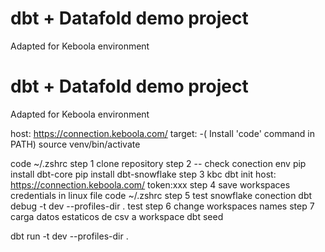 # dbt + Datafold demo project
Adapted for Keboola environment

# dbt + Datafold demo project
Adapted for Keboola environment

host: https://connection.keboola.com/
target:
-( Install 'code' command in PATH)
source venv/bin/activate

code ~/.zshrc
step 1
clone repository
step 2
-- check conection env
pip install dbt-core
pip install dbt-snowflake
step 3
kbc dbt init
host: https://connection.keboola.com/
token:xxx
step 4
save workspaces credentials in linux file
code ~/.zshrc
step 5 test snowflake conection
dbt debug -t dev --profiles-dir .
test
step 6 
change workspaces names
step 7 
carga datos estaticos de csv a workspace 
dbt seed

dbt run -t dev  --profiles-dir .